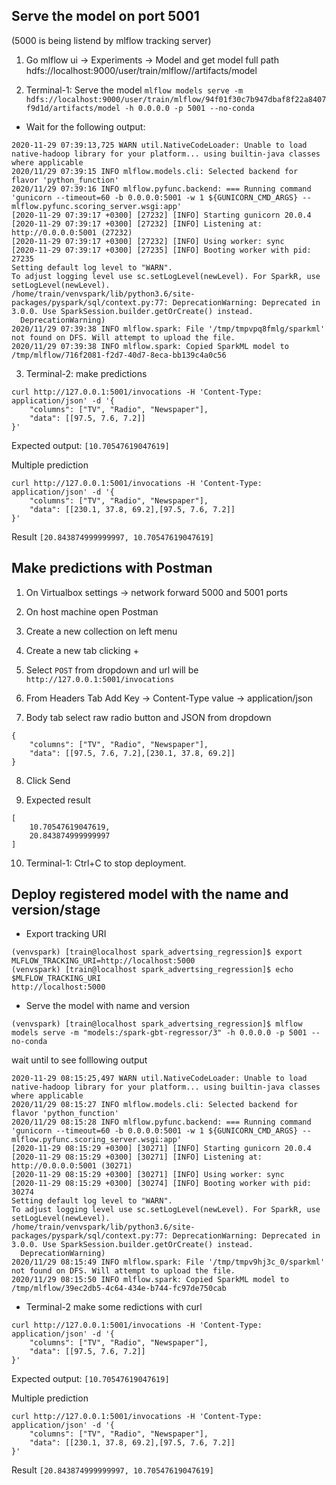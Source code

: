 ## Serve the model on port 5001 
(5000 is being listend by mlflow tracking server)
1. Go mlflow ui -> Experiments -> Model and get  model full path
hdfs://localhost:9000/user/train/mlflow/<id>/artifacts/model

2. Terminal-1: Serve the model
` mlflow models serve -m hdfs://localhost:9000/user/train/mlflow/94f01f30c7b947dbaf8f22a8407f9d1d/artifacts/model -h 0.0.0.0 -p 5001 --no-conda `

- Wait for the following output:
```
2020-11-29 07:39:13,725 WARN util.NativeCodeLoader: Unable to load native-hadoop library for your platform... using builtin-java classes where applicable
2020/11/29 07:39:15 INFO mlflow.models.cli: Selected backend for flavor 'python_function'
2020/11/29 07:39:16 INFO mlflow.pyfunc.backend: === Running command 'gunicorn --timeout=60 -b 0.0.0.0:5001 -w 1 ${GUNICORN_CMD_ARGS} -- mlflow.pyfunc.scoring_server.wsgi:app'
[2020-11-29 07:39:17 +0300] [27232] [INFO] Starting gunicorn 20.0.4
[2020-11-29 07:39:17 +0300] [27232] [INFO] Listening at: http://0.0.0.0:5001 (27232)
[2020-11-29 07:39:17 +0300] [27232] [INFO] Using worker: sync
[2020-11-29 07:39:17 +0300] [27235] [INFO] Booting worker with pid: 27235
Setting default log level to "WARN".
To adjust logging level use sc.setLogLevel(newLevel). For SparkR, use setLogLevel(newLevel).
/home/train/venvspark/lib/python3.6/site-packages/pyspark/sql/context.py:77: DeprecationWarning: Deprecated in 3.0.0. Use SparkSession.builder.getOrCreate() instead.
  DeprecationWarning)
2020/11/29 07:39:38 INFO mlflow.spark: File '/tmp/tmpvpq8fmlg/sparkml' not found on DFS. Will attempt to upload the file.
2020/11/29 07:39:38 INFO mlflow.spark: Copied SparkML model to /tmp/mlflow/716f2081-f2d7-40d7-8eca-bb139c4a0c56
```
3. Terminal-2: make predictions
```
curl http://127.0.0.1:5001/invocations -H 'Content-Type: application/json' -d '{
    "columns": ["TV", "Radio", "Newspaper"],
    "data": [[97.5, 7.6, 7.2]]
}'
```
Expected output: ` [10.70547619047619] `

Multiple prediction
```
curl http://127.0.0.1:5001/invocations -H 'Content-Type: application/json' -d '{
    "columns": ["TV", "Radio", "Newspaper"],
    "data": [[230.1, 37.8, 69.2],[97.5, 7.6, 7.2]]
}'
```
Result ` [20.843874999999997, 10.70547619047619]  `

## Make predictions with Postman
1. On Virtualbox settings -> network forward 5000 and 5001 ports

2. On host machine open Postman

3. Create a new collection on left menu

4. Create a new tab clicking +

5. Select `POST` from dropdown and url will be `http://127.0.0.1:5001/invocations`  

6. From Headers Tab Add
Key -> Content-Type
value -> application/json

7. Body tab select raw radio button and JSON from dropdown

```
{
    "columns": ["TV", "Radio", "Newspaper"],
    "data": [[97.5, 7.6, 7.2],[230.1, 37.8, 69.2]]
}
```
8. Click Send

9. Expected result
```
[
    10.70547619047619,
    20.843874999999997
]
```

10. Terminal-1: Ctrl+C to stop deployment.

## Deploy registered model with the name and version/stage
- Export tracking URI
```
(venvspark) [train@localhost spark_advertsing_regression]$ export MLFLOW_TRACKING_URI=http://localhost:5000
(venvspark) [train@localhost spark_advertsing_regression]$ echo $MLFLOW_TRACKING_URI
http://localhost:5000
```
- Serve the model with name and version
```
(venvspark) [train@localhost spark_advertsing_regression]$ mlflow models serve -m "models:/spark-gbt-regressor/3" -h 0.0.0.0 -p 5001 --no-conda
```
wait until to see folllowing output
```
2020-11-29 08:15:25,497 WARN util.NativeCodeLoader: Unable to load native-hadoop library for your platform... using builtin-java classes where applicable
2020/11/29 08:15:27 INFO mlflow.models.cli: Selected backend for flavor 'python_function'
2020/11/29 08:15:28 INFO mlflow.pyfunc.backend: === Running command 'gunicorn --timeout=60 -b 0.0.0.0:5001 -w 1 ${GUNICORN_CMD_ARGS} -- mlflow.pyfunc.scoring_server.wsgi:app'
[2020-11-29 08:15:29 +0300] [30271] [INFO] Starting gunicorn 20.0.4
[2020-11-29 08:15:29 +0300] [30271] [INFO] Listening at: http://0.0.0.0:5001 (30271)
[2020-11-29 08:15:29 +0300] [30271] [INFO] Using worker: sync
[2020-11-29 08:15:29 +0300] [30274] [INFO] Booting worker with pid: 30274
Setting default log level to "WARN".
To adjust logging level use sc.setLogLevel(newLevel). For SparkR, use setLogLevel(newLevel).
/home/train/venvspark/lib/python3.6/site-packages/pyspark/sql/context.py:77: DeprecationWarning: Deprecated in 3.0.0. Use SparkSession.builder.getOrCreate() instead.
  DeprecationWarning)
2020/11/29 08:15:49 INFO mlflow.spark: File '/tmp/tmpv9hj3c_0/sparkml' not found on DFS. Will attempt to upload the file.
2020/11/29 08:15:50 INFO mlflow.spark: Copied SparkML model to /tmp/mlflow/39ec2db5-4c64-434e-b744-fc97de750cab
```
- Terminal-2 make some redictions with curl
```
curl http://127.0.0.1:5001/invocations -H 'Content-Type: application/json' -d '{
    "columns": ["TV", "Radio", "Newspaper"],
    "data": [[97.5, 7.6, 7.2]]
}'
```
Expected output: ` [10.70547619047619] `

Multiple prediction
```
curl http://127.0.0.1:5001/invocations -H 'Content-Type: application/json' -d '{
    "columns": ["TV", "Radio", "Newspaper"],
    "data": [[230.1, 37.8, 69.2],[97.5, 7.6, 7.2]]
}'
```
Result ` [20.843874999999997, 10.70547619047619]  `




